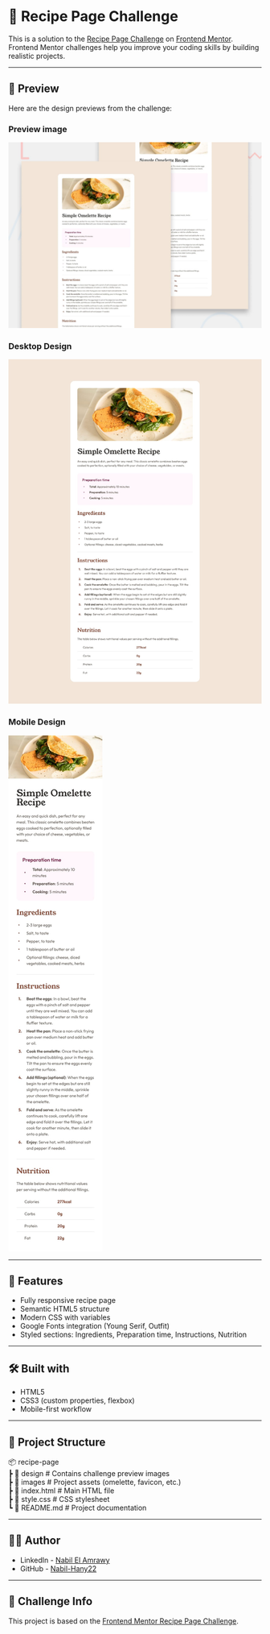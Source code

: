 # 🍳 Recipe Page Challenge

This is a solution to the [Recipe Page Challenge](https://www.frontendmentor.io/challenges/recipe-page-KiTsR8QQKm) on [Frontend Mentor](https://www.frontendmentor.io).  
Frontend Mentor challenges help you improve your coding skills by building realistic projects.  

---

## 📸 Preview  

Here are the design previews from the challenge:  

### Preview image  
![Active States](design/preview.jpg)

### Desktop Design  
![Desktop Design](design/desktop-design.jpg)

### Mobile Design  
![Mobile Design](design/mobile-design.jpg)


---

## 🚀 Features
- Fully responsive recipe page  
- Semantic HTML5 structure  
- Modern CSS with variables  
- Google Fonts integration (Young Serif, Outfit)  
- Styled sections: Ingredients, Preparation time, Instructions, Nutrition  

---

## 🛠️ Built with
- HTML5  
- CSS3 (custom properties, flexbox)  
- Mobile-first workflow  

---

## 📂 Project Structure
📦 recipe-page  
 ┣ 📂 design        # Contains challenge preview images  
 ┣ 📂 images        # Project assets (omelette, favicon, etc.)  
 ┣ 📜 index.html    # Main HTML file  
 ┣ 📜 style.css     # CSS stylesheet  
 ┗ 📜 README.md     # Project documentation  


---

## 👨‍💻 Author
- LinkedIn - [Nabil El Amrawy](https://www.linkedin.com/in/nabil-el-amrawy/)  
- GitHub - [Nabil-Hany22](https://github.com/Nabil-Hany22)  

---

## 🔗 Challenge Info
This project is based on the [Frontend Mentor Recipe Page Challenge](https://www.frontendmentor.io/challenges/recipe-page-KiTsR8QQKm).  
